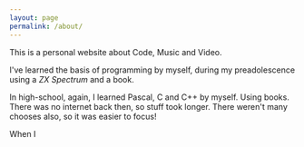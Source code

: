 ```yaml
---
layout: page
permalink: /about/
---
```


This is a personal website about Code, Music and Video.

I've learned the basis of programming by myself, during my preadolescence using a *ZX Spectrum* and a book.

In high-school, again, I learned Pascal, C and C++ by myself. Using books. There was no internet back then, so stuff took longer. There weren't many chooses also, so it was easier to focus!

When I 